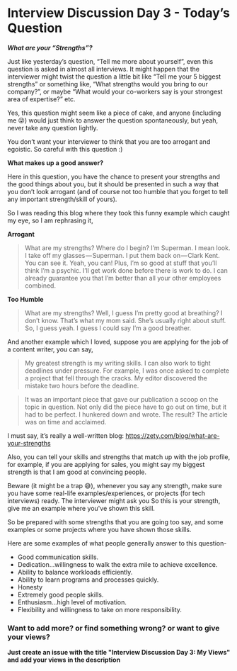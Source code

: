 # Interview Discussion Day 3 - Today’s Question

**_What are your “Strengths”?_**

Just like yesterday’s question, “Tell me more about yourself”, even this question is asked in almost all interviews. It might happen that the interviewer might twist the question a little bit like “Tell me your 5 biggest strengths” or something like, “What strengths would you bring to our company?”, or maybe “What would your co-workers say is your strongest area of expertise?” etc.

Yes, this question might seem like a piece of cake, and anyone (including me 😜) would just think to answer the question spontaneously, but yeah, never take any question lightly.

You don’t want your interviewer to think that you are too arrogant and egoistic. So careful with this question :)

**What makes up a good answer?**

Here in this question, you have the chance to present your strengths and the good things about you, but it should be presented in such a way that you don’t look arrogant (and of course not too humble that you forget to tell any important strength/skill of yours).

So I was reading this blog where they took this funny example which caught my eye, so I am rephrasing it,

**Arrogant**
> What are my strengths? Where do I begin? I’m Superman. I mean look. I take off my glasses — Superman. I put them back on — Clark Kent. You can see it. Yeah, you can! Plus, I’m so good at stuff that you’ll think I’m a psychic. I’ll get work done before there is work to do. I can already guarantee you that I’m better than all your other employees combined.

**Too Humble**
> What are my strengths? Well, I guess I’m pretty good at breathing? I don’t know. That’s what my mom said. She’s usually right about stuff. So, I guess yeah. I guess I could say I’m a good breather.

And another example which I loved, suppose you are applying for the job of a content writer, you can say,

>My greatest strength is my writing skills. I can also work to tight deadlines under pressure. For example, I was once asked to complete a project that fell through the cracks. My editor discovered the mistake two hours before the deadline.

> It was an important piece that gave our publication a scoop on the topic in question. Not only did the piece have to go out on time, but it had to be perfect. I hunkered down and wrote. The result? The article was on time and acclaimed.

I must say, it’s really a well-written blog: https://zety.com/blog/what-are-your-strengths

Also, you can tell your skills and strengths that match up with the job profile, for example, if you are applying for sales, you might say my biggest strength is that I am good at convincing people.

Beware (it might be a trap 😅), whenever you say any strength, make sure you have some real-life examples/experiences, or projects (for tech interviews) ready. The interviewer might ask you So this is your strength, give me an example where you've shown this skill.

So be prepared with some strengths that you are going too say, and some examples or some projects where you have shown those skills.

Here are some examples of what people generally answer to this question- 

- Good communication skills.
- Dedication…willingness to walk the extra mile to achieve excellence.
- Ability to balance workloads efficiently.
- Ability to learn programs and processes quickly.
- Honesty
- Extremely good people skills.
- Enthusiasm…high level of motivation.
- Flexibility and willingness to take on more responsibility.

### Want to add more? or find something wrong? or want to give your views?

**Just create an issue with the title "Interview Discussion Day 3: My Views" and add your views in the description**